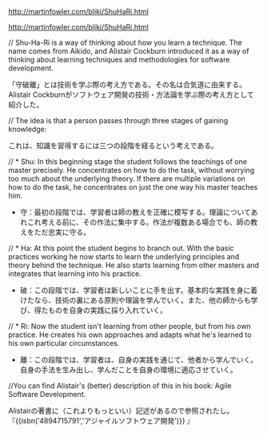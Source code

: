 http://martinfowler.com/bliki/ShuHaRi.html

http://martinfowler.com/bliki/ShuHaRi.html

// Shu-Ha-Ri is a way of thinking about how you learn a technique. The name comes from Aikido, and Alistair Cockburn  introduced it as a way of thinking about learning techniques and methodologies for software development.

「守破離」とは技術を学ぶ際の考え方である。その名は合気道に由来する。
Alistair Cockburnがソフトウェア開発の技術・方法論を学ぶ際の考え方として紹介した。

// The idea is that a person passes through three stages of gaining knowledge:

これは、知識を習得するには三つの段階を経るという考えである。

//    * Shu: In this beginning stage the student follows the teachings of one master precisely. He concentrates on how to do the task, without worrying too much about the underlying theory. If there are multiple variations on how to do the task, he concentrates on just the one way his master teaches him.

* 守：最初の段階では、学習者は師の教えを正確に模写する。理論についてあれこれ考える前に、その作法に集中する。作法が複数ある場合でも、師の教えをただ忠実に守る。

//    * Ha: At this point the student begins to branch out. With the basic practices working he now starts to learn the underlying principles and theory behind the technique. He also starts learning from other masters and integrates that learning into his practice.

* 破：この段階では、学習者は新しいことに手を出す。基本的な実践を身に着けたなら、技術の裏にある原則や理論を学んでいく。また、他の師からも学び、得たものを自身の実践に採り入れていく。

//    * Ri: Now the student isn't learning from other people, but from his own practice. He creates his own approaches and adapts what he's learned to his own particular circumstances.

* 離：この段階では、学習者は、自身の実践を通じて、他者から学んでいく。自身の手法を生み出し、学んだことを自身の環境に適応させていく。

//You can find Alistair's (better) description of this in his book: Agile Software Development.

Alistairの著書に（これよりもっといい）記述があるので参照されたし。『{{isbn('4894715791','アジャイルソフトウェア開発')}}
』
